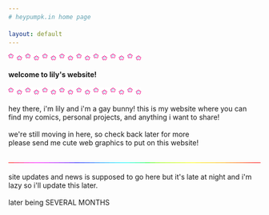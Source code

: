 ```yaml
---
# heypumpk.in home page

layout: default
---
```


<p>
<img src="/assets/img/dividers/stars.gif"><br><br>
<b>welcome to lily's website!</b><br><br>
<img src="/assets/img/dividers/stars.gif"><br><br>
hey there, i'm lily and i'm a gay bunny! this is my website where you can find my comics, personal projects, and anything i want to share!<br><br>
we're still moving in here, so check back later for more<br>
please send me cute web graphics to put on this website!<br><br>
<img src="/assets/img/dividers/linea.gif"><br><br>
site updates and news is supposed to go here but it's late at night and i'm lazy so i'll update this later.<br><br>
later being SEVERAL MONTHS
</p><br>